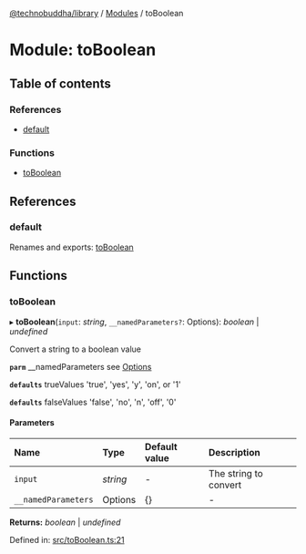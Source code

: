[@technobuddha/library](../../README.md) / [Modules](../Modules.md) / toBoolean

# Module: toBoolean

## Table of contents

### References

- [default](toboolean.md#default)

### Functions

- [toBoolean](toboolean.md#toboolean)

## References

### default

Renames and exports: [toBoolean](toboolean.md#toboolean)

## Functions

### toBoolean

▸ **toBoolean**(`input`: *string*, `__namedParameters?`: Options): *boolean* \| *undefined*

Convert a string to a boolean value

**`parm`** __namedParameters see [Options](almostequals.md#options)

**`defaults`** trueValues 'true', 'yes', 'y', 'on', or '1'

**`defaults`** falseValues 'false', 'no', 'n', 'off', '0'

#### Parameters

| Name | Type | Default value | Description |
| :------ | :------ | :------ | :------ |
| `input` | *string* | - | The string to convert |
| `__namedParameters` | Options | {} | - |

**Returns:** *boolean* \| *undefined*

Defined in: [src/toBoolean.ts:21](https://github.com/technobuddha/hill.software/blob/65b5e5d/packages/library/src/toBoolean.ts#L21)
